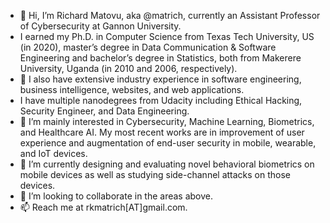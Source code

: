 - 👋 Hi, I’m Richard Matovu, aka @matrich, currently an Assistant Professor of Cybersecurity at Gannon University. 
- I earned my Ph.D. in Computer Science from Texas Tech University, US (in 2020), master’s degree in Data Communication & Software Engineering and bachelor’s degree in Statistics, both from Makerere University, Uganda (in 2010 and 2006, respectively).
- 🌱 I also have extensive industry experience in software engineering, business intelligence, websites, and web applications. 
- I have multiple nanodegrees from Udacity including Ethical Hacking, Security Engineer, and Data Engineering. 
- 👀 I’m mainly interested in Cybersecurity, Machine Learning, Biometrics, and Healthcare AI. My most recent works are in improvement of user experience and augmentation of end-user security in mobile, wearable, and IoT devices. 
- 🌱 I’m currently designing and evaluating novel behavioral biometrics on mobile devices as well as studying side-channel attacks on those devices.
- 💞️ I’m looking to collaborate in the areas above.
- 📫 Reach me at rkmatrich[AT]gmail.com.

<!---
matrich/matrich is a ✨ special ✨ repository because its `README.md` (this file) appears on your GitHub profile.
You can click the Preview link to take a look at your changes.
--->
